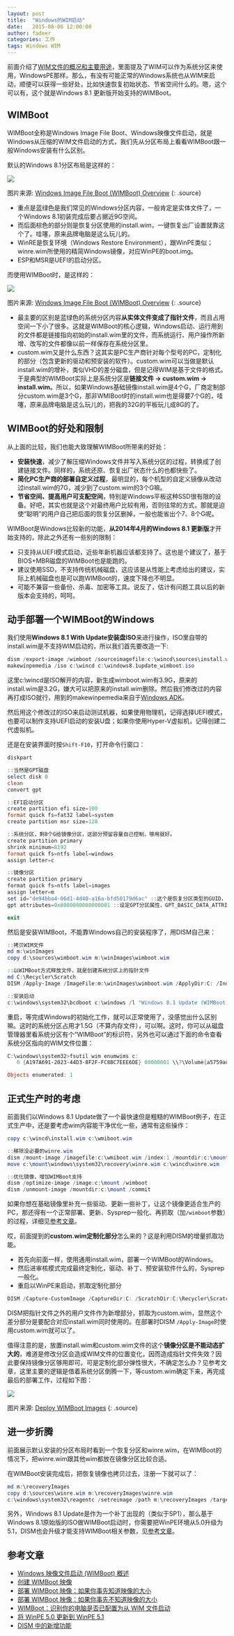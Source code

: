 ```yaml
---
layout: post
title:  "Windows的WIM启动"
date:   2015-08-06 12:00:00
author: fadeer
categories: 工作
tags: Windows WIM
---
```


前面介绍了[WIM文件的概况和主要用途][wimfile]，里面提及了WIM可以作为系统分区来使用，WindowsPE那样。那么，有没有可能正常的Windows系统也从WIM来启动，顺便可以获得一些好处，比如快速恢复初始状态、节省空间什么的。嗯，这个可以有，这个就是Windows 8.1 更新版开始支持的WIMBoot。

WIMBoot
----
WIMBoot全称是Windows Image File Boot、Windows映像文件启动，就是Windows从压缩的WIM文件启动的方式，我们先从分区布局上看看WIMBoot跟一般Windows安装有什么区别。

默认的Windows 8.1分区布局是这样的：

![](/images/wimboot-1.png)

图片来源: [Windows Image File Boot (WIMBoot) Overview][source12]
{: .source}

* 重点是蓝绿色是我们常见的Windows分区内容，一般肯定是实体文件了，一个Windows 8.1初装完成后要占据近9G空间。
* 而后面棕色的部分则是恢复分区使用的install.wim，一键恢复出厂设置就靠这个了。哇噻，原来品牌电脑是这么玩儿的。
* WinRE是恢复环境（Windows Restore Environment），跟WinPE类似；winre.wim所使用的精简Windows镜像，对应WinPE的boot.img。
* ESP和MSR是UEFI的启动分区。

而使用WIMBoot时，是这样的：

![](/images/wimboot-2.png)

图片来源: [Windows Image File Boot (WIMBoot) Overview][source12]
{: .source}

* 最主要的区别是蓝绿色的系统分区内容**从实体文件变成了指针文件**，而且占用空间一下小了很多。这就是WIMBoot的核心逻辑，Windows启动、运行用到的文件都是链接指向初始的install.wim里的文件，而系统运行、用户操作所新增、改写的文件都像以前一样保存在系统分区里。
* custom.wim又是什么东西？这其实是PC生产商针对每个型号的PC，定制化的部分（包含更新的驱动和预安装的软件）。custom.wim可以当做是默认install.wim的增补，类似VHD的差分磁盘，但是记得WIM是基于文件的格式。于是典型的WIMBoot实际上是系统分区是**链接文件 -> custom.wim -> install.wim**。所以，如果Windows基础镜像install.wim是4个G，厂商定制部分custom.wim是3个G，那非WMIBoot时的install.wim也是得要7个G的，哇噻，原来品牌电脑是这么玩儿的，把我的32G的平板玩儿成8G的了。

WIMBoot的好处和限制
----
从上面的比较，我们也能大致理解WIMBoot所带来的好处：

* **安装快速**，减少了解压缩Windows文件并写入系统分区的过程，转换成了创建链接文件。同样的，系统还原、恢复出厂状态什么的也都快些了。
* **简化PC生产商的部署自定义过程**，最明显的，每个机型的自定义镜像从改动过install.wim的7G，减少到了custom.wim的3个G嘛。
* **节省空间、提高用户可支配空间**，特别是Windows平板这种SSD很有限的设备。好吧，其实也就是这个对最终用户比较有用，否则往常的方式，那就是迫使“聪明”的用户自己把后面的恢复分区删掉，一般也能省出个7、8个G呢。

WIMBoot是Windows比较新的功能，**从2014年4月的Windows 8.1 更新版**才开始支持的，除此之外还有一些别的限制：

* 只支持从UEFI模式启动，近些年新机器应该都支持了。这也是个建议了，基于BIOS+MBR磁盘的WIMBoot也是能跑的。
* 建议使用SSD，不支持传统机械磁盘，这应该是从性能上考虑给出的建议，实际上机械磁盘也是可以跑WIMBoot的，速度下降也不明显。
* 可能不兼容一些备份、杀毒、加密等工具。说反了，估计有问题工具以后的新版本会支持的，呵呵。

动手部署一个WIMBoot的Windows
----
<!--preview-end-->
我们使用**Windows 8.1 With Update安装盘ISO**来进行操作，ISO里自带的install.wim是不支持WIM启动的，所以我们首先要改造一下:

~~~powershell
dism /export-image /wimboot /sourceimagefile:c:\wincd\sources\install.wim /sourceindex:1 /destinationimagefile:c:\wincd\sources\wimboot.wim
makewinpemedia /iso c:\wincd c:\windows8.1update_wimboot.iso
~~~

这里c:\wincd是ISO解开的内容，新生成wimboot.wim有3.9G，原来的install.wim是3.2G，嫌大可以把原来的install.wim删除。然后我们修改过的内容再打成ISO就行，用到的makewinpemedia来自于[Windows ADK][wadk81u]。

然后用这个修改过的ISO来启动测试机器，如果使用物理机，记得选择UEFI模式，也要可以制作支持UEFI启动的安装U盘；如果你使用Hyper-V虚拟机，记得创建二代虚拟机。

还是在安装界面时按`Shift-F10`，打开命令行窗口：

~~~powershell
diskpart

::当然是GPT磁盘
select disk 0
clean
convert gpt

::EFI启动分区
create partition efi size=100
format quick fs=fat32 label=system
create partition msr size=128

::系统分区，剩8个G给镜像分区，这部分预留容量自己控制，够用就好。
create partition primary
shrink minimum=8192
format quick fs=ntfs label=windows
assign letter=c

::镜像分区
create partition primary
format quick fs=ntfs label=images
assign letter=m
set id="de94bba4-06d1-4d40-a16a-bfd50179d6ac" ::这个是恢复分区类型的GUID，PARTITION_MSFT_RECOVERY_GUID
gpt attributes=0x8000000000000001 ::设定GPT分区属性，GPT_BASIC_DATA_ATTRIBUTE_NO_DRIVE_LETTER & GPT_ATTRIBUTE_PLATFORM_REQUIRED

exit
~~~

然后是安装WIMBoot，不能靠Windows自己的安装程序了，用DISM自己来：

~~~powershell
::拷贝WIM文件
md m:\winImages
copy d:\sources\wimboot.wim m:\winImages\wimboot.wim

::以WIMBoot方式释放文件，就是创建系统分区上的指针文件
md C:\Recycler\Scratch
DISM /Apply-Image /ImageFile:m:\winImages\wimboot.wim /ApplyDir:C: /Index:1 /WIMBoot /ScratchDir:C:\Recycler\Scratch

::安装启动
c:\windows\system32\bcdboot c:\windows /l "Windows 8.1 Update (WIMBoot)"
~~~

重启，等完成Windows的初始化工作，就可以正常使用了，没感觉出什么区别嘛。这时的系统分区占用才1.5G（不算内存文件），可以啊。这时，你可以从磁盘管理器里看系统分区有个“WIMBoot”的标识符，另外也可以通过下面的命令查看系统分区指向的WIM文件位置：

~~~powershell
C:\windows\system32>fsutil wim enumwims c:
   0 {A197A691-2023-44D3-8F2F-FC8BC7EEE6DE} 00000001 \\?\Volume{a5759ad6-b03e-4bb3-b6e7-28f0786d66e0}\winImages\wimboot.wim:1

Objects enumerated: 1
~~~

正式生产时的考虑
----
前面我们以Windows 8.1 Update做了一个最快速但是粗糙的WIMBoot例子，在正式生产中，还是要考虑wim内容能干净优化一些，通常有这些操作：

~~~powershell
copy c:\wincd\install.wim c:\wmiboot.wim

::移除没必要的winre.wim
dism /mount-image /imagefile:c:\wmiboot.wim /index:1 /mountdir:c:\mount
move c:\mount\windows\system32\recovery\winre.wim c:\wincd\winre.wim

::优化镜像，增加WIMBoot支持
dism /optimize-image /image:c:\mount /wimboot
dism /unmount-image /mountdir:c:\mount /commit
~~~

如果你想在基础镜像里补充一些驱动、更新一些补丁，让这个镜像更适合生产的PC，那还得有一个正常部署、更新、Sysprep一般化、再抓取（加`/wimboot`参数）的过程，详细见[参考文章][create]。

哎，前面提到的**custom.wim定制化部分**怎么来的？这是利用DISM的增量抓取功能。

* 首先向前面一样，使用通用install.wim，部署一个WIMBoot的Windows。
* 然后进审核模式完成最终定制化，驱动、补丁、预安装软件什么的，Sysprep一般化。
* 重启以WinPE来启动，抓取定制化部分

~~~powershell
DISM /Capture-CustomImage /CaptureDir:C: /ScratchDir:C:\Recycler\Scratch
~~~

DISM把指针文件之外的用户文件作为新增部分，抓取为custom.wim，显然这个差分部分是要配合对应install.wim同时使用的。在部署时DISM `/Apply-Image`时使用custom.wim就可以了。

值得注意的是，放置install.wim和custom.wim文件的这个**镜像分区是不能动态扩大的**，难道是修改分区会造成WIM文件的位置变化，因而造成指针文件失效？因此要保持镜像分区够用即可。可是定制化部分弹性很大，不确定怎么办？见参考文章，这里主要的逻辑是借着系统分区倒腾一下，等custom.wim确定下来，再完成最后的部署工作，过程如下图：

![](/images/wimboot-3.png)

图片来源: [Deploy WIMBoot Images][source3]
{: .source}

进一步折腾
----
前面展示默认安装的分区布局时看到一个恢复分区和winre.wim，在WIMBoot的情况下，把winre.wim跟其他wim都放在镜像分区比较合适。

在WIMBoot安装完成后，把恢复镜像也拷贝过去，注册一下就可以了：

~~~powershell
md m:\recoveryImages
copy d:\sources\winre.wim m:\recoveryImages\winre.wim 
c:\windows\system32\reagentc /setreimage /path m:\recoveryImages /target c:\windows
~~~

另外，Windows 8.1 Update是作为一个补丁出现的（类似于SP1），那么基于Windows 8.1原始版的ISO做WIMBoot启动时，你需要把WinPE环境从5.0升级为5.1，DISM也会升级才能支持WIMBoot相关参数，见[参考文章][winpe501]。

参考文章
----
* [Windows 映像文件启动 (WIMBoot) 概述](https://technet.microsoft.com/zh-cn/library/dn594399.aspx)
* [创建 WIMBoot 映像](https://technet.microsoft.com/zh-cn/library/dn621983.aspx)
* [部署 WIMBoot 映像：如果你事先知道映像的大小](https://technet.microsoft.com/zh-cn/library/dn605112.aspx)
* [部署 WIMBoot 映像：如果你事先不知道映像的大小](https://technet.microsoft.com/zh-cn/library/dn594395.aspx)
* [WIMBoot：识别你的电脑是否已配置为从 WIM 文件启动](https://technet.microsoft.com/zh-cn/library/dn631790.aspx)
* [将 WinPE 5.0 更新到 WinPE 5.1][winpe501]
* [DISM 中的新增功能](https://technet.microsoft.com/zh-cn/library/dn419776.aspx)

[wimfile]: http://fadeer.github.io/工作/2015/08/05/windows-wim-fileformat.html
[wadk81u]: http://www.microsoft.com/en-us/download/details.aspx?id=39982
[create]: https://technet.microsoft.com/zh-cn/library/dn621983.aspx
[winpe501]: https://technet.microsoft.com/zh-cn/library/dn613859.aspx

[source12]: https://technet.microsoft.com/en-us/library/dn594399.aspx
[source3]: https://technet.microsoft.com/en-us/library/dn594395.aspx
